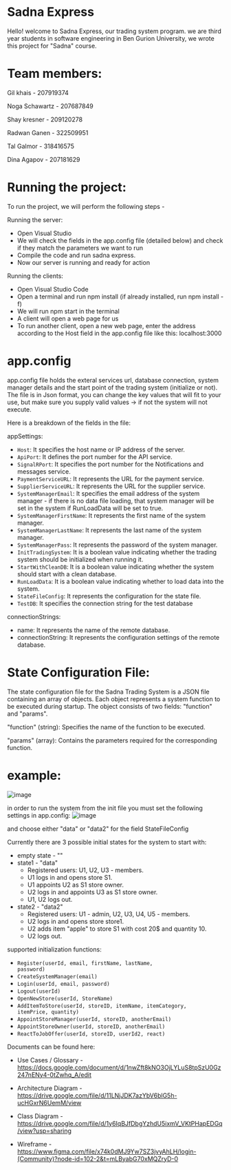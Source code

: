 # Sadna Express

Hello! welcome to Sadna Express, our trading system program.
we are third year students in software engineering in Ben Gurion University, we wrote this project for "Sadna" course.

# Team members:

Gil khais - 207919374

Noga Schawartz - 207687849

Shay kresner - 209120278

Radwan Ganen - 322509951

Tal Galmor - 318416575

Dina Agapov - 207181629

# Running the project:
To run the project, we will perform the following steps -

Running the server:
- Open Visual Studio
- We will check the fields in the app.config file (detailed below) and check if they match the parameters we want to run
- Compile the code and run sadna express.
- Now our server is running and ready for action

Running the clients:
- Open Visual Studio Code
- Open a terminal and run npm install (if already installed, run npm install -f)
- We will run npm start in the terminal
- A client will open a web page for us
- To run another client, open a new web page, enter the address according to the Host field in the app.config file like this: localhost:3000

# app.config
 
app.config file holds the exteral services url, database connection, system manager details and the start point of the trading system (initialize or not). 
The file is in Json format,  you can change the key values that will fit to your use, but make sure you supply valid values -> if not the system will not execute.

Here is a breakdown of the fields in the file:

appSettings:
* <code>Host</code>: It specifies the host name or IP address of the server.
* <code>ApiPort</code>: It defines the port number for the API service.
* <code>SignalRPort</code>: It specifies the port number for the Notifications and messages service. 
* <code>PaymentServiceURL</code>: It represents the URL for the payment service.
* <code>SupplierServiceURL</code>: It represents the URL for the supplier service.
* <code>SystemManagerEmail</code>: It specifies the email address of the system manager - if there is no data file loading, that system manager will be set in the system if RunLoadData will be set to true.
* <code>SystemManagerFirstName</code>: It represents the first name of the system manager.
* <code>SystemManagerLastName</code>: It represents the last name of the system manager.
* <code>SystemManagerPass</code>: It represents the password of the system manager.
* <code>InitTradingSystem</code>: It is a boolean value indicating whether the trading system should be initialized when running it.
* <code>StartWithCleanDB</code>: It is a boolean value indicating whether the system should start with a clean database.
* <code>RunLoadData</code>: It is a boolean value indicating whether to load data into the system.
* <code>StateFileConfig</code>: It represents the configuration for the state file.
* <code>TestDB</code>: It specifies the connection string for the test database

connectionStrings:
* name: It represents the name of the remote database.
* connectionString: It represents the configuration settings of the remote database.

# State Configuration File:

The state configuration file for the Sadna Trading System is a JSON file containing an array of objects. Each object represents a system function to be executed during startup. The object consists of two fields: "function" and "params".

"function" (string): Specifies the name of the function to be executed.

"params" (array): Contains the parameters required for the corresponding function.

# example:
![image](https://github.com/Gil4390/Sadna/assets/76035272/75c7dc29-a937-4f2d-b57b-6fd3905e5bf0)

in order to run the system from the init file you must set the following settings in app.config:
![image](https://github.com/Gil4390/Sadna/assets/80397780/c92c9455-2628-46d2-a870-c274e810499c)

and choose either "data" or "data2" for the field StateFileConfig

Currently there are 3 possible initial states for the system to start with:
<ul>
  <li> empty state  - ""</li>
  <li> state1  - "data"
    <ul> 
      <li> Registered users: U1, U2, U3 - members. </li>
      <li> U1 logs in and opens store S1. </li>
      <li> U1 appoints U2 as S1 store owner. </li>
      <li> U2 logs in and appoints U3 as S1 store owner. </li>
      <li> U1, U2 logs out. </li>
    </ul>
  </li>
    <li> state2 - "data2"
    <ul> 
      <li> Registered users: U1 - admin, U2, U3, U4, U5 - members. </li>
      <li> U2 logs in and opens store store1. </li>
      <li> U2 adds item "apple" to store S1 with cost 20$ and quantity 10. </li>
      <li> U2 logs out. </li>
    </ul>
  </li>
</ul>

supported initialization functions: 
- <code>Register(userId, email, firstName, lastName, password)</code>
- <code>CreateSystemManager(email)</code>
- <code>Login(userId, email, password)</code>
- <code>Logout(userId)</code>
- <code>OpenNewStore(userId, StoreName)</code>
- <code>AddItemToStore(userId, storeID, itemName, itemCategory, itemPrice, quantity)</code>
- <code>AppointStoreManager(userId, storeID, anotherEmail)</code>
- <code>AppointStoreOwner(userId, storeID, anotherEmail)</code>
- <code>ReactToJobOffer(userId, storeID, userId2, react)</code>


Documents can be found here:
- Use Cases / Glossary - https://docs.google.com/document/d/1nwZft8kNO3OjLYLuS8tpSzU0Gz247nENy4-0tZwhq_A/edit

- Architecture Diagram - https://drive.google.com/file/d/11LNjJDK7azYbV6blG5h-ucHGxrN6UemM/view

- Class Diagram - https://drive.google.com/file/d/1y6IqBJfDbgYzhdU5ixmV_VKtPHapEDGq/view?usp=sharing

- Wireframe - https://www.figma.com/file/x74k0dMJ9Yw7SZ3jvyAhLH/login-(Community)?node-id=102-2&t=mLByabG70xMQZryD-0
